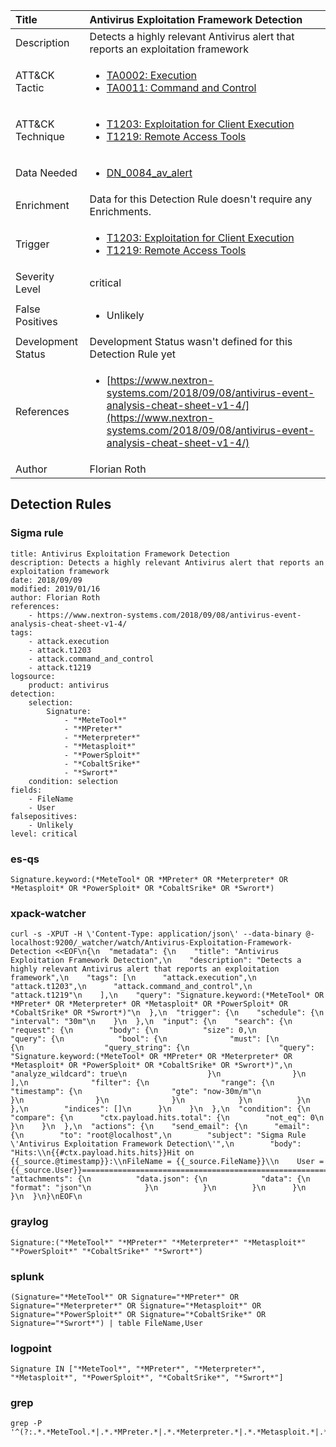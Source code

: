 | Title                | Antivirus Exploitation Framework Detection                                                                                                                                                 |
|:---------------------|:------------------------------------------------------------------------------------------------------------------------------------------------------------|
| Description          | Detects a highly relevant Antivirus alert that reports an exploitation framework                                                                                                                                           |
| ATT&amp;CK Tactic    |  <ul><li>[TA0002: Execution](https://attack.mitre.org/tactics/TA0002)</li><li>[TA0011: Command and Control](https://attack.mitre.org/tactics/TA0011)</li></ul>  |
| ATT&amp;CK Technique | <ul><li>[T1203: Exploitation for Client Execution](https://attack.mitre.org/techniques/T1203)</li><li>[T1219: Remote Access Tools](https://attack.mitre.org/techniques/T1219)</li></ul>  |
| Data Needed          | <ul><li>[DN_0084_av_alert](../Data_Needed/DN_0084_av_alert.md)</li></ul>  |
| Enrichment           |  Data for this Detection Rule doesn't require any Enrichments.  |
| Trigger              | <ul><li>[T1203: Exploitation for Client Execution](../Triggers/T1203.md)</li><li>[T1219: Remote Access Tools](../Triggers/T1219.md)</li></ul>  |
| Severity Level       | critical |
| False Positives      | <ul><li>Unlikely</li></ul>  |
| Development Status   |  Development Status wasn't defined for this Detection Rule yet  |
| References           | <ul><li>[https://www.nextron-systems.com/2018/09/08/antivirus-event-analysis-cheat-sheet-v1-4/](https://www.nextron-systems.com/2018/09/08/antivirus-event-analysis-cheat-sheet-v1-4/)</li></ul>  |
| Author               | Florian Roth |


## Detection Rules

### Sigma rule

```
title: Antivirus Exploitation Framework Detection
description: Detects a highly relevant Antivirus alert that reports an exploitation framework
date: 2018/09/09
modified: 2019/01/16
author: Florian Roth
references:
    - https://www.nextron-systems.com/2018/09/08/antivirus-event-analysis-cheat-sheet-v1-4/
tags:
    - attack.execution
    - attack.t1203
    - attack.command_and_control
    - attack.t1219
logsource:
    product: antivirus
detection:
    selection:
        Signature: 
            - "*MeteTool*"
            - "*MPreter*"
            - "*Meterpreter*"
            - "*Metasploit*"
            - "*PowerSploit*"
            - "*CobaltSrike*"
            - "*Swrort*"
    condition: selection
fields:
    - FileName
    - User
falsepositives:
    - Unlikely
level: critical

```





### es-qs
    
```
Signature.keyword:(*MeteTool* OR *MPreter* OR *Meterpreter* OR *Metasploit* OR *PowerSploit* OR *CobaltSrike* OR *Swrort*)
```


### xpack-watcher
    
```
curl -s -XPUT -H \'Content-Type: application/json\' --data-binary @- localhost:9200/_watcher/watch/Antivirus-Exploitation-Framework-Detection <<EOF\n{\n  "metadata": {\n    "title": "Antivirus Exploitation Framework Detection",\n    "description": "Detects a highly relevant Antivirus alert that reports an exploitation framework",\n    "tags": [\n      "attack.execution",\n      "attack.t1203",\n      "attack.command_and_control",\n      "attack.t1219"\n    ],\n    "query": "Signature.keyword:(*MeteTool* OR *MPreter* OR *Meterpreter* OR *Metasploit* OR *PowerSploit* OR *CobaltSrike* OR *Swrort*)"\n  },\n  "trigger": {\n    "schedule": {\n      "interval": "30m"\n    }\n  },\n  "input": {\n    "search": {\n      "request": {\n        "body": {\n          "size": 0,\n          "query": {\n            "bool": {\n              "must": [\n                {\n                  "query_string": {\n                    "query": "Signature.keyword:(*MeteTool* OR *MPreter* OR *Meterpreter* OR *Metasploit* OR *PowerSploit* OR *CobaltSrike* OR *Swrort*)",\n                    "analyze_wildcard": true\n                  }\n                }\n              ],\n              "filter": {\n                "range": {\n                  "timestamp": {\n                    "gte": "now-30m/m"\n                  }\n                }\n              }\n            }\n          }\n        },\n        "indices": []\n      }\n    }\n  },\n  "condition": {\n    "compare": {\n      "ctx.payload.hits.total": {\n        "not_eq": 0\n      }\n    }\n  },\n  "actions": {\n    "send_email": {\n      "email": {\n        "to": "root@localhost",\n        "subject": "Sigma Rule \'Antivirus Exploitation Framework Detection\'",\n        "body": "Hits:\\n{{#ctx.payload.hits.hits}}Hit on {{_source.@timestamp}}:\\nFileName = {{_source.FileName}}\\n    User = {{_source.User}}================================================================================\\n{{/ctx.payload.hits.hits}}",\n        "attachments": {\n          "data.json": {\n            "data": {\n              "format": "json"\n            }\n          }\n        }\n      }\n    }\n  }\n}\nEOF\n
```


### graylog
    
```
Signature:("*MeteTool*" "*MPreter*" "*Meterpreter*" "*Metasploit*" "*PowerSploit*" "*CobaltSrike*" "*Swrort*")
```


### splunk
    
```
(Signature="*MeteTool*" OR Signature="*MPreter*" OR Signature="*Meterpreter*" OR Signature="*Metasploit*" OR Signature="*PowerSploit*" OR Signature="*CobaltSrike*" OR Signature="*Swrort*") | table FileName,User
```


### logpoint
    
```
Signature IN ["*MeteTool*", "*MPreter*", "*Meterpreter*", "*Metasploit*", "*PowerSploit*", "*CobaltSrike*", "*Swrort*"]
```


### grep
    
```
grep -P '^(?:.*.*MeteTool.*|.*.*MPreter.*|.*.*Meterpreter.*|.*.*Metasploit.*|.*.*PowerSploit.*|.*.*CobaltSrike.*|.*.*Swrort.*)'
```



